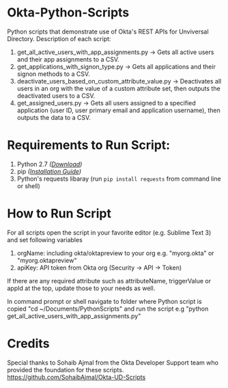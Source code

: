 # Okta-Python-Scripts
Python scripts that demonstrate use of Okta's REST APIs for Unviversal Directory. Description of each script:

1) get_all_active_users_with_app_assignments.py -> Gets all active users and their app assignments to a CSV.
2) get_applications_with_signon_type.py -> Gets all applications and their signon methods to a CSV.
3) deactivate_users_based_on_custom_attribute_value.py -> Deactivates all users in an org with the value of a custom attribute set, then outputs the deactivated users to a CSV.
4) get_assigned_users.py -> Gets all users assigned to a specified application (user ID, user primary email and application username), then outputs the data to a CSV.

# Requirements to Run Script:

1) Python 2.7 _([Download](https://www.python.org/ftp/python/2.7.14/python-2.7.14.msi))_
2) pip _([Installation Guide](https://pip.pypa.io/en/stable/installing/))_
3) Python's requests libaray (run `pip install requests` from command line or shell)


# How to Run Script

For all scripts open the script in your favorite editor (e.g. Sublime Text 3) and set following variables

1) orgName: including okta/oktapreview to your org e.g. "myorg.okta" or "myorg.oktapreview"
2) apiKey: API token from Okta org (Security -> API -> Token)

If there are any required attribute such as attributeName, triggerValue or appId at the top, update 
those to your needs as well.

In command prompt or shell navigate to folder where Python script is copied "cd ~/Documents/PythonScripts" and run the script e.g
"python get_all_active_users_with_app_assignments.py"


# Credits

Special thanks to Sohaib Ajmal from the Okta Developer Support team who provided the foundation for these scripts.
https://github.com/SohaibAjmal/Okta-UD-Scripts